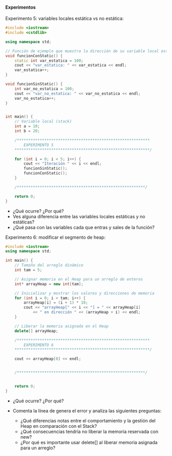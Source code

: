 #### Experimentos

Experimento 5: variables locales estática vs no estática:

``` cpp
#include <iostream>
#include <cstdlib>

using namespace std;

// Función de ejemplo que muestra la dirección de su variable local estática
void funcionConStatic() {
    static int var_estatica = 100;
    cout << "var_estatica: " << var_estatica << endl;
    var_estatica++;
}

void funcionSinStatic() {
    int var_no_estatica = 100;
    cout << "var_no_estatica: " << var_no_estatica << endl;
    var_no_estatica++;
}


int main() {
    // Variable local (stack)
    int a = 10;
    int b = 20;

    /**********************************************************
        EXPERIMENTO 5
    ***********************************************************/

    for (int i = 0; i < 5; i++) {
        cout << "Iteración " << i << endl;
        funcionSinStatic();
        funcionConStatic();
    }

    /********************************************************/

    return 0;
}

```

- ¿Qué ocurre? ¿Por qué?
- Ves alguna diferencia entre las variables locales estáticas y no estáticas?
- ¿Qué pasa con las variables cada que entras y sales de la función?

Experimento 6: modificar el segmento de heap:


``` cpp	
#include <iostream>
using namespace std;

int main() {
    // Tamaño del arreglo dinámico
    int tam = 5;

    // Asignar memoria en el Heap para un arreglo de enteros
    int* arrayHeap = new int[tam];

    // Inicializar y mostrar los valores y direcciones de memoria
    for (int i = 0; i < tam; i++) {
        arrayHeap[i] = (i + 1) * 10;
        cout << "arrayHeap[" << i << "] = " << arrayHeap[i]
            << " en dirección " << (arrayHeap + i) << endl;
    }

    // Liberar la memoria asignada en el Heap
    delete[] arrayHeap;

    /**********************************************************
        EXPERIMENTO 6
    ***********************************************************/

    cout << arrayHeap[0] << endl;


    /********************************************************/


    return 0;
}

```

- ¿Qué ocurre? ¿Por qué? 
- Comenta la línea de genera el error y analiza las siguientes preguntas:

    - ¿Qué diferencias notas entre el comportamiento y la gestión del Heap en comparación con el Stack?
    - ¿Qué consecuencias tendría no liberar la memoria reservada con new?
    - ¿Por qué es importante usar delete[] al liberar memoria asignada para un arreglo?
